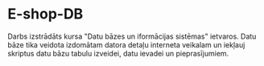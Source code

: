 # E-shop-DB
Darbs izstrādāts kursa "Datu bāzes un iformācijas sistēmas" ietvaros. Datu bāze tika veidota izdomātam datora detaļu interneta veikalam un iekļauj skriptus datu bāzu tabulu izveidei, datu ievadei un pieprasījumiem.
